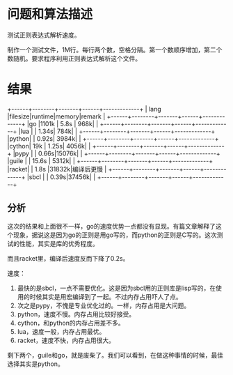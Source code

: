 # 问题和算法描述 #

测试正则表达式解析速度。

制作一个测试文件，1M行。每行两个数，空格分隔。第一个数顺序增加，第二个数随机。要求程序利用正则表达式解析这个文件。

# 结果 #

+------+--------+-------+------+-------------+
| lang |filesize|runtime|memory|remark       |
+------+--------+-------+------+-------------+
|go    |1101k   |  5.8s |  968k|             |
+------+--------+-------+------+-------------+
|lua   |        |  1.34s|  784k|             |
+------+--------+-------+------+-------------+
|python|        |  0.92s| 3984k|             |
+------+--------+-------+------+-------------+
|cython|  19k   |  1.25s| 4056k|             |
+------+--------+-------+------+-------------+
|pypy  |        |  0.66s|15076k|             |
+------+--------+-------+------+-------------+
|guile |        | 15.6s | 5312k|             |
+------+--------+-------+------+-------------+
|racket|        |  1.8s |31832k|编译后更慢   |
+------+--------+-------+------+-------------+
|sbcl  |        |  0.39s|37456k|             |
+------+--------+-------+------+-------------+

## 分析 ##

这次的结果和上面很不一样，go的速度优势一点都没有显现。有篇文章解释了这个现象，据说这是因为go的正则是用go写的，而python的正则是C写的。这次测试的性能，其实是库的优秀程度。

而且racket里，编译后速度反而下降了0.2s。

速度：

1. 最快的是sbcl，一点不需要优化。这是因为sbcl用的正则库是lisp写的，在使用的时候其实是用宏编译到了一起。不过内存占用吓人了点。
2. 次之是pypy，不愧是专业优化过的。一样，内存占用是大问题。
3. python，速度不慢。内存占用比较好接受。
4. cython，和python的内存占用差不多。
5. lua，速度一般，内存占用最优。
6. racket，速度不快，内存占用很大。

剩下两个，guile和go，就是废柴了。我们可以看到，在做这种事情的时候，最佳选择其实是python。
